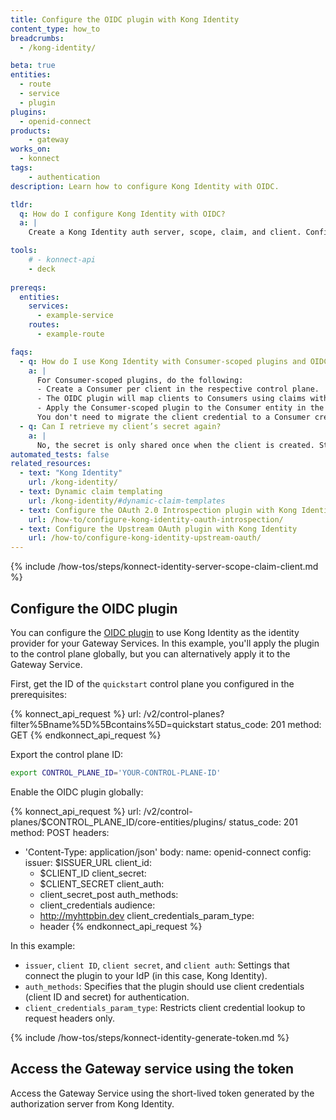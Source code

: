```yaml
---
title: Configure the OIDC plugin with Kong Identity
content_type: how_to
breadcrumbs:
  - /kong-identity/

beta: true
entities:
  - route
  - service
  - plugin
plugins:
  - openid-connect
products:
    - gateway
works_on:
  - konnect
tags:
    - authentication
description: Learn how to configure Kong Identity with OIDC.

tldr: 
  q: How do I configure Kong Identity with OIDC?
  a: | 
    Create a Kong Identity auth server, scope, claim, and client. Configure the OpenID Connect (OIDC) plugin with your issuer URL, client ID, and client secret. Generate a client token by sending a POST request to `$ISSUER_URL/oauth/token` and use the access token in a header when you send a request to a protected  Gateway Service.

tools:
    # - konnect-api
    - deck
  
prereqs:
  entities:
    services:
      - example-service
    routes:
      - example-route

faqs:
  - q: How do I use Kong Identity with Consumer-scoped plugins and OIDC auth?
    a: |
      For Consumer-scoped plugins, do the following:
      - Create a Consumer per client in the respective control plane.
      - The OIDC plugin will map clients to Consumers using claims with the `consumer_claim` field.
      - Apply the Consumer-scoped plugin to the Consumer entity in the control plane.
      You don't need to migrate the client credential to a Consumer credential.
  - q: Can I retrieve my client’s secret again?
    a: |
      No, the secret is only shared once when the client is created. Store it securely.
automated_tests: false
related_resources:
  - text: "Kong Identity"
    url: /kong-identity/
  - text: Dynamic claim templating
    url: /kong-identity/#dynamic-claim-templates
  - text: Configure the OAuth 2.0 Introspection plugin with Kong Identity
    url: /how-to/configure-kong-identity-oauth-introspection/
  - text: Configure the Upstream OAuth plugin with Kong Identity
    url: /how-to/configure-kong-identity-upstream-oauth/
---
```


{% include /how-tos/steps/konnect-identity-server-scope-claim-client.md %}

## Configure the OIDC plugin

You can configure the [OIDC plugin](/plugins/openid-connect/) to use Kong Identity as the identity provider for your Gateway Services. In this example, you'll apply the plugin to the control plane globally, but you can alternatively apply it to the Gateway Service.

First, get the ID of the `quickstart` control plane you configured in the prerequisites:

<!--vale off-->
{% konnect_api_request %}
url: /v2/control-planes?filter%5Bname%5D%5Bcontains%5D=quickstart
status_code: 201
method: GET
{% endkonnect_api_request %}
<!--vale on-->

Export the control plane ID:
```sh
export CONTROL_PLANE_ID='YOUR-CONTROL-PLANE-ID'
```

Enable the OIDC plugin globally:
<!--vale off-->
{% konnect_api_request %}
url: /v2/control-planes/$CONTROL_PLANE_ID/core-entities/plugins/
status_code: 201
method: POST
headers:
  - 'Content-Type: application/json'
body:
  name: openid-connect
  config:
    issuer: $ISSUER_URL
    client_id: 
    - $CLIENT_ID
    client_secret:
    - $CLIENT_SECRET
    client_auth:
    - client_secret_post
    auth_methods:
    - client_credentials
    audience:
    - http://myhttpbin.dev
    client_credentials_param_type:
    - header
{% endkonnect_api_request %}
<!--vale on-->

In this example:
* `issuer`, `client ID`, `client secret`, and `client auth`: Settings that connect the plugin to your IdP (in this case, Kong Identity). 
* `auth_methods`: Specifies that the plugin should use client credentials (client ID and secret) for authentication.
* `client_credentials_param_type`: Restricts client credential lookup to request headers only.

{% include /how-tos/steps/konnect-identity-generate-token.md %}

## Access the Gateway service using the token 
Access the Gateway Service using the short-lived token generated by the authorization server from Kong Identity.
